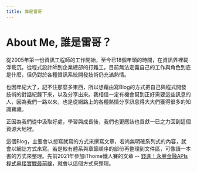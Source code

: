 ```yaml
---
title: 誰是雷哥
---
```


# About Me, 誰是雷哥？

從2005年第一份資訊工程師的工作開始，至今已18個年頭的時間，在資訊界裡載浮載沉。從程式設計師到企業總部的打雜工，目前無法定義自己的工作與角色到底是什麼，但仍對於各種資訊系統開發技術仍充滿熱情。

也因年紀大了，記不住那麼多東西，所以想藉由寫Blog的方式把自己與程式開發技術的對話紀錄下來，以及分享出來。我相信一定有機會幫到正好需要這些訊息的人，因為我們一路以來，也是從網路上的各種熱情分享訊息得大大們獲得很多的知識寶藏。

正因為我們從中汲取好處，學習與成長後，我們也更應該也貢獻一已之力回到這個資源大地裡。

這個Blog，主要會以想寫就寫的方式來撰寫文章，若尚無明確系列式的內容，就會以網誌方式來寫。若是較有體系與章節順序的部份再整理到文件區，可像讀一本書的方式來整理。先前2021年參加iThome鐵人賽的文章 -- [錢進！永豐金融APIs程式串接實戰最前線](https://ithelp.ithome.com.tw/users/20130354/ironman/4859)，就會以這個方式來整理。


